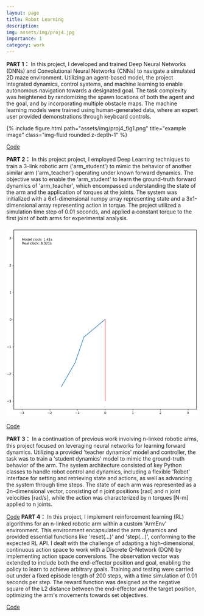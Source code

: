 ```yaml
---
layout: page
title: Robot Learning
description:
img: assets/img/proj4.jpg
importance: 1
category: work
---
```

**PART 1：**
In this project, I developed and trained Deep Neural Networks (DNNs) and Convolutional Neural Networks (CNNs) to navigate a simulated 2D maze environment. Utilizing an agent-based model, the project integrated dynamics, control systems, and machine learning to enable autonomous navigation towards a designated goal. The task complexity was heightened by randomizing the spawn locations of both the agent and the goal, and by incorporating multiple obstacle maps. The machine learning models were trained using human-generated data, where an expert user provided demonstrations through keyboard controls. 
<div class="row">
    <div class="col-sm mt-3 mt-md-0">
        {% include figure.html path="assets/img/proj4_fig1.png" title="example image" class="img-fluid rounded z-depth-1" %}
    </div>
</div>

[Code](https://github.com/AllenWangYi/Robot-Learning-Project/blob/main/%E2%80%9Cmecs6616_Spring2023_Project2_yw3956_ipynb%E2%80%9D.ipynb)

**PART 2：**
In this project project, I employed Deep Learning techniques to train a 3-link robotic arm ('arm_student') to mimic the behavior of another similar arm ('arm_teacher') operating under known forward dynamics. The objective was to enable the 'arm_student' to learn the ground-truth forward dynamics of 'arm_teacher', which encompassed understanding the state of the arm and the application of torques at the joints. The system was initialized with a 6x1-dimensional numpy array representing state and a 3x1-dimensional array representing action in torque. The project utilized a simulation time step of 0.01 seconds, and applied a constant torque to the first joint of both arms for experimental analysis.
<div class="row justify-content-sm-center align-items-center">
    <div class="col-sm-6 mt-3 mt-md-0">
      <div class="image-with-caption">
        <img class="img-fluid rounded" src="/assets/img/proj4_fig2.png" alt="Your GIF Description Here">
      </div>
      <div class="caption"></div>
    </div>
</div>

[Code](https://github.com/AllenWangYi/Robot-Learning-Project/blob/main/%E2%80%9Cmecs6616_Spring2023_Project3_yw3956_ipynb%E2%80%9D.ipynb)

**PART 3：**
In a continuation of previous work involving n-linked robotic arms, this project focused on leveraging neural networks for learning forward dynamics. Utilizing a provided 'teacher dynamics' model and controller, the task was to train a 'student dynamics' model to mimic the ground-truth behavior of the arm. The system architecture consisted of key Python classes to handle robot control and dynamics, including a flexible 'Robot' interface for setting and retrieving state and actions, as well as advancing the system through time steps. The state of each arm was represented as a 2n-dimensional vector, consisting of n joint positions [rad] and n joint velocities [rad/s], while the action was characterized by n torques [N-m] applied to n joints. 

[Code](https://github.com/AllenWangYi/Robot-Learning-Project/blob/main/mece6616_Spring2023_Project4_yw3956.ipynb)
**PART 4：**
In this project, I implement reinforcement learning (RL) algorithms for an n-linked robotic arm within a custom 'ArmEnv' environment. This environment encapsulated the arm dynamics and provided essential functions like 'reset(...)' and 'step(...)', conforming to the expected RL API. I dealt with the challenge of adapting a high-dimensional, continuous action space to work with a Discrete Q-Network (DQN) by implementing action space conversions. The observation vector was extended to include both the end-effector position and goal, enabling the policy to learn to achieve arbitrary goals. Training and testing were carried out under a fixed episode length of 200 steps, with a time simulation of 0.01 seconds per step. The reward function was designed as the negative square of the L2 distance between the end-effector and the target position, optimizing the arm's movements towards set objectives.

[Code](https://github.com/AllenWangYi/Robot-Learning-Project/blob/main/mece6616_Spring2023_Project5_yw3956.ipynb)